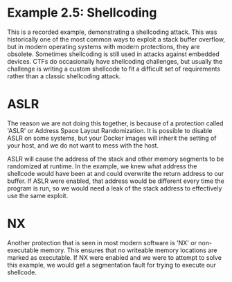 # Example 2.5: Shellcoding

This is a recorded example, demonstrating a shellcoding attack. This was historically one of the most common ways to exploit a stack buffer overflow, but in modern operating systems with modern protections, they are obsolete. Sometimes shellcoding is still used in attacks against embedded devices. CTFs do occasionally have shellcoding challenges, but usually the challenge is writing a custom shellcode to fit a difficult set of requirements rather than a classic shellcoding attack.

# ASLR
The reason we are not doing this together, is because of a protection called 'ASLR' or Address Space Layout Randomization. It is possible to disable ASLR on some systems, but your Docker images will inherit the setting of your host, and we do not want to mess with the host.

ASLR will cause the address of the stack and other memory segments to be randomized at runtime. In the example, we knew what address the shellcode would have been at and could overwrite the return address to our buffer. If ASLR were enabled, that address would be different every time the program is run, so we would need a leak of the stack address to effectively use the same exploit.

# NX
Another protection that is seen in most modern software is 'NX' or non-executable memory. This ensures that no writeable memory locations are marked as executable. If NX were enabled and we were to attempt to solve this example, we would get a segmentation fault for trying to execute our shellcode.
